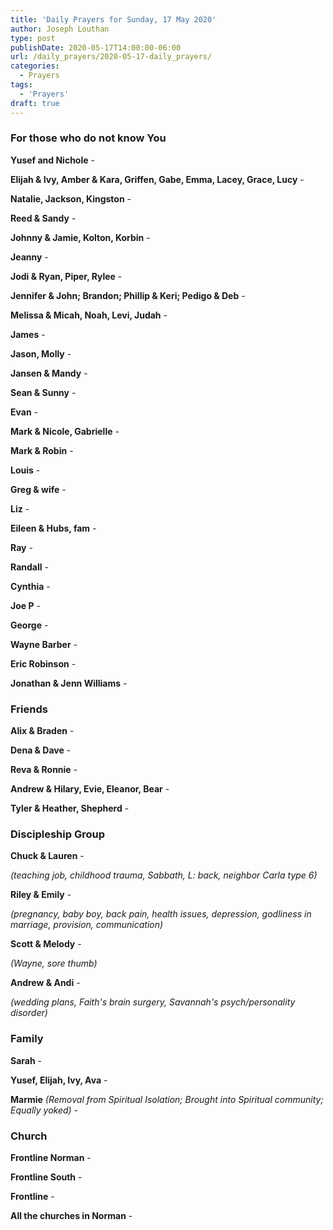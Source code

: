 ```yaml
---
title: 'Daily Prayers for Sunday, 17 May 2020'
author: Joseph Louthan
type: post
publishDate: 2020-05-17T14:00:00-06:00
url: /daily_prayers/2020-05-17-daily_prayers/
categories:
  - Prayers
tags:
  - 'Prayers'
draft: true
---
```

### For those who do not know You

**Yusef and Nichole** - 

**Elijah & Ivy, Amber & Kara, Griffen, Gabe, Emma, Lacey, Grace, Lucy** - 

**Natalie, Jackson, Kingston** - 

**Reed & Sandy** - 

**Johnny & Jamie, Kolton, Korbin** - 

**Jeanny** - 

**Jodi & Ryan, Piper, Rylee** - 

**Jennifer & John; Brandon; Phillip & Keri; Pedigo & Deb** - 

**Melissa & Micah, Noah, Levi, Judah** - 

**James** - 

**Jason, Molly** - 

**Jansen & Mandy** - 

**Sean & Sunny** - 

**Evan** - 

**Mark & Nicole, Gabrielle** - 

**Mark & Robin** - 

**Louis** - 

**Greg & wife** - 

**Liz** - 

**Eileen & Hubs, fam** - 

**Ray** - 

**Randall** - 

**Cynthia** - 

**Joe P** - 

**George** - 

**Wayne Barber** - 

**Eric Robinson** - 

**Jonathan & Jenn Williams** - 



### Friends

**Alix & Braden** - 

**Dena & Dave** - 

**Reva & Ronnie** - 

**Andrew & Hilary, Evie, Eleanor, Bear** - 

**Tyler & Heather, Shepherd** -



### Discipleship Group

**Chuck & Lauren** - 

*(teaching job, childhood trauma, Sabbath, L: back, neighbor Carla type 6)*

**Riley & Emily** -

*(pregnancy, baby boy, back pain, health issues, depression, godliness in marriage, provision, communication)*

**Scott & Melody** -

*(Wayne, sore thumb)*

**Andrew & Andi** - 

*(wedding plans, Faith's brain surgery, Savannah's psych/personality disorder)*



### Family

**Sarah** - 

**Yusef, Elijah, Ivy, Ava** - 

**Marmie** *(Removal from Spiritual Isolation; Brought into Spiritual community; Equally yoked)* - 



### Church

**Frontline Norman** - 

**Frontline South** - 

**Frontline** - 

**All the churches in Norman** - 

